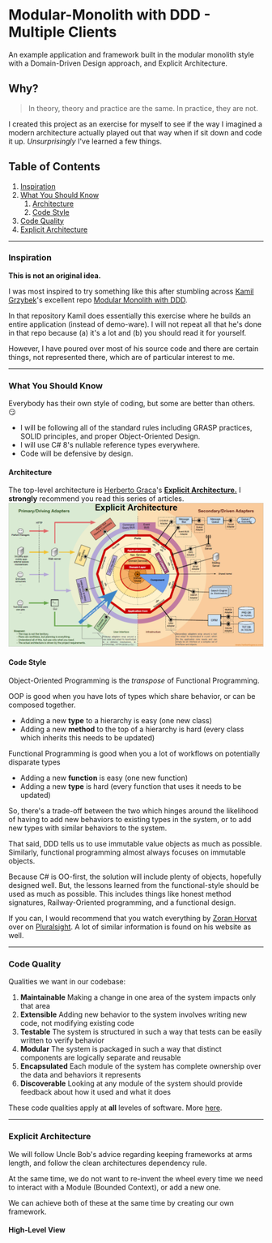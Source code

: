 # Modular-Monolith with DDD - Multiple Clients

An example application and framework built in the modular monolith style with
a Domain-Driven Design approach, and Explicit Architecture.

## Why?

> In theory, theory and practice are the same. In practice, they are not.

I created this project as an exercise for myself to see if the way I imagined a modern architecture
actually played out that way when if sit down and code it up. *Unsurprisingly* I've learned a few things.

## Table of Contents

1. [Inspiration](#Inspiration)
2. [What You Should Know](#what-you-should-know)
   1. [Architecture](#architecture)
   2. [Code Style](#code-style)
3. [Code Quality](#code-quality)
4. [Explicit Architecture](#explicit-architecture)

----

### Inspiration

**This is not an original idea.**

I was most inspired to try something like this after stumbling
across [Kamil Grzybek](http://www.kamilgrzybek.com/)'s excellent
repo [Modular Monolith with DDD](https://github.com/kgrzybek/modular-monolith-with-ddd).

In that repository Kamil does essentially this exercise where he builds an entire application (instead of demo-ware).
I will not repeat all that he's done in that repo because (a) it's a lot and (b) you should read it for yourself.

However, I have poured over most of his source code and there are certain things, not represented there,
which are of particular interest to me.

----

### What You Should Know

Everybody has their own style of coding, but some are better than others. :smirk:

- I will be following all of the standard rules including GRASP practices, SOLID principles, and proper Object-Oriented Design.
- I will use C# 8's nullable reference types everywhere.
- Code will be defensive by design.

#### Architecture

The top-level architecture is [Herberto Graca](https://herbertograca.com/)'s
[**Explicit Architecture.**](https://herbertograca.com/2017/11/16/explicit-architecture-01-ddd-hexagonal-onion-clean-cqrs-how-i-put-it-all-together/)
I **strongly** recommend you read this series of articles.
![Explicit Architecture](docs/ExplicitArchitecture.png)

#### Code Style

Object-Oriented Programming is the *transpose* of Functional Programming. 

OOP is good when you have lots of types which share behavior, or can be composed together.
- Adding a new **type** to a hierarchy is easy (one new class)
- Adding a new **method** to the top of a hierarchy is hard (every class which inherits this needs to be updated)

Functional Programming is good when you a lot of workflows on potentially disparate types
- Adding a new **function** is easy (one new function)
- Adding a new **type** is hard (every function that uses it needs to be updated)

So, there's a trade-off between the two which hinges around the likelihood of
having to add new behaviors to existing types in the system, or to add new types
with similar behaviors to the system.

That said, DDD tells us to use immutable value objects as much as possible. Similarly, functional
programming almost always focuses on immutable objects.

Because C# is OO-first, the solution will include plenty of objects, hopefully designed well. But, the
lessons learned from the functional-style should be used as much as possible. This includes things like honest
method signatures, Railway-Oriented programming, and a functional design.

If you can, I would recommend that you watch everything by [Zoran Horvat](http://www.codinghelmet.com/articles)
over on [Pluralsight](http://www.pluralsight.com/). A lot of similar information is found on his website as well.

----

### Code Quality

Qualities we want in our codebase:
1. **Maintainable** Making a change in one area of the system impacts only that area
2. **Extensible** Adding new behavior to the system involves writing new code, not modifying existing code
3. **Testable** The system is structured in such a way that tests can be easily written to verify behavior
4. **Modular** The system is packaged in such a way that distinct components are logically separate and reusable
5. **Encapsulated** Each module of the system has complete ownership over the data and behaviors it represents
6. **Discoverable** Looking at any module of the system should provide feedback about how it used and what it does

These code qualities apply at **all** leveles of software. More [here](docs/CodeQuality.md).

----

### Explicit Architecture

We will follow Uncle Bob's advice regarding keeping frameworks at arms length, and follow the clean architectures dependency rule.

At the same time, we do not want to re-invent the wheel every time we need to interact with a Module (Bounded Context), or add a new one.

We can achieve both of these at the same time by creating our own framework.

#### High-Level View
